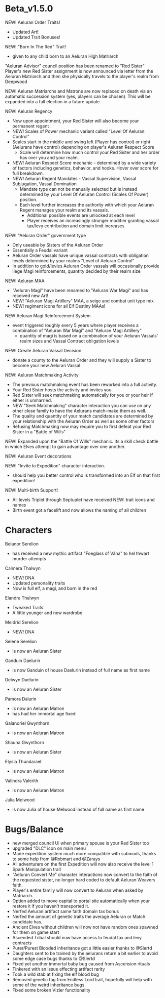 # Beta_v1.5.0

NEW! Aeluran Order Traits!
   - Updated Art!
   - Updated Trait Bonuses!

NEW! "Born In The Red" Trait!
   - given to any child born to an Aeluran High Matriarch

"Aeluran Advisor" council position has been renamed to "Red Sister"
Player's new Red Sister assignment is now announced via letter from the Aeluran Matriarch and then she physically travels to the player's realm from Deepwood

NEW! Aeluran Matriarchs and Matrons are now replaced on death via an automatic succession system (yes, players can be chosen). This will be expanded into a full election in a future update.

NEW! Aeluran Regency
   - Now upon appointment, your Red Sister will also become your permanent regent
   - NEW! Scales of Power mechanic variant called "Level Of Aeluran Control"
   - Scales start in the middle and swing left (Player has control) or right (Aelurans have control) depending on player's Aeluran Respect Score
      - Scale will determine how much control your Red Sister and her order has over you and your realm.
   - NEW! Aeluran Respect Score mechanic - determined by a wide variety of factors including genetics, behavior, and hooks. Hover over score for full breakdown.
   - NEW! Aeluran Regent Mandates - Vassal Supervision, Vassal Subjugation, Vassal Domination
      - Mandate type can not be manually selected but is instead determined by your Level Of Aeluran Control (Scales Of Power) position.
      - Each level further increases the authority with which your Aeluran Regent manages your realm and its vassals. 
         - Additional possible events are unlocked at each level
         - Player receives an increasingly stronger modifier granting vassal tax/levy contribution and domain limit increases

NEW! "Aeluran Order" government type
   - Only useable by Sisters of the Aeluran Order
   - Essentially a Feudal variant
   - Aeluran Order vassals have unique vassal contracts with obligation levels determined by your realms "Level of Aeluran Control"
   - In addition to gold/levies Aeluran Order vassals will occasionally provide liege Magi reinforcements, quantity decided by their realm size

NEW! Aeluran MAA
   - "Aeluran Magi" have been renamed to "Aeluran War Magi" and has received new Art!
   - NEW! "Aeluran Magi Artillery" MAA, a seige and combat unit type mix
   - NEW! regiment icons for all Elf Destiny MAAs!

NEW Aeluran Magi Reinforcement System
   - event triggered roughly every 5 years where player receives a combination of "Aeluran War Magi" and "Aeluran Magi Artillery"
      - quantity of magi is based on a combination of your Aeluran Vassals' realm sizes and Vassal Contract obligation levels

NEW! Create Aeluran Vassal Decision.
   - donate a county to the Aeluran Order and they will supply a Sister to become your new Aeluran Vassal

NEW! Aeluran Matchmaking Activity
   - The previous matchmaking event has been reworked into a full activity.
   - Your Red Sister hosts the activity and invites you.
   - Red Sister will seek matchmaking automatically for you or your heir if either is unmarried.
   - NEW "Seek Matchmaking" character interaction you can use on any other close family to have the Aelurans match-make them as well.
   - The quality and quantity of your match candidates are determined by your relationship with the Aeluran Order as well as some other factors
   - Refusing Matchmaking now may require you to first defeat your Red Sister in a "Battle of Wills"

NEW! Expanded upon the "Battle Of Wills" mechanic. Its a skill check battle in which Elves attempt to gain advantage over one another.

NEW! Aeluran Event decorations

NEW! "Invite to Expedition" character interaction.
   - should help you better control who is transformed into an Elf on that first expedition!

NEW! Multi-birth Support!
   - All levels Triplet through Septuplet have received NEW! trait icons and names
   - Birth event got a facelift and now allows the naming of all children

# Characters
Belanor Serelion
   - has received a new mythic artifact "Foeglass of Vána" to hel thwart murder attempts

Calmera Thalwyn
   - NEW! DNA
   - Updated personality traits
   - Now is full elf, a magi, and born in the red

Elandra Thalwyn
   - Tweaked Traits
   - A little younger and new wardrobe

Meldrid Serelion
   - NEW! DNA

Selene Serelion
   - is now an Aeluran Sister

Ganduin Daelurin
   - is now Ganduin of house Daelurin instead of full name as first name

Delwyn Daelurin
   - is now an Aeluran Sister

Pamora Dalurin
   - is now an Aeluran Matron
   - has had her immortal age fixed

Galanoriel Gwynthorn
   - is now an Aeluran Matron

Shauna Gwynthorn
   - is now an Aeluran Sister

Elysia Thundarael
   - is now an Aeluran Matron

Valindra Valerith
   - is now an Aeluran Matron

Julia Melwood
   - is now Julia of house Melwood instead of full name as first name

# Bugs/Balance
- new merged council UI when primary spouse is your Red Sister too
- upgraded "DLC" icon on main menu
- Made expedition system much more compatible with submods, thanks to some help from @Robmart and @Zarays
- All adventurers on the first Expedition will now also receive the level 1 Spark Manipulation trait
- "Aeluran Convert Me" character interactions now convert to the faith of the requested sister, no longer hard coded to default Aeluran Weavers faith.
- Player's entire family will now convert to Aeluran when asked by Matriarch.
- Option added to move capital to portal site automatically when your restore it if you haven't transported it.
- Nerfed Aeluran artifact same faith domain tax bonus
- Nerfed the amount of genetic traits the average Aeluran or Match candidate has.
- Ancient Elves without children will now not have random ones spawned for them on game start
- Ascended Tribal should now have access to feudal tax and levy contracts
- Purer/Purest Blooded inheritance got a little easier thanks to @Slertd
- Daughters sent to be trained by the aelurans return a bit earlier to avoid some edge case bugs thanks to @Slertd
- Fixed yet another immortal baby bug caused from Ascension rituals
- Tinkered with an issue effecting artifact rarity
- Took a wild stab at fixing the elf blood bug
- Removed genetic tag from Endless Lord trait, hopefully will help with some of the weird inheritance bugs
- Fixed some broken Vizier functionality
